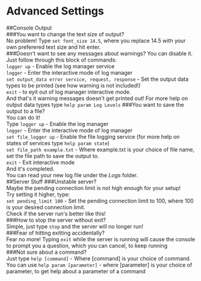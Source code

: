 # Advanced Settings  
##Console Output  
###You want to change the text size of output?  
No problem! Type `set font_size 14.5`, where you replace 14.5 with your own preferered text size and hit enter.  
###Doesn't want to see any messages about warnings?
You can disable it. Just follow through this block of commands:  
`logger up` - Enable the log manager service  
`logger` - Enter the interactive mode of log manager  
`set output_data error service, request, response` - Set the output data types to be printed (see how warning is not included!)  
`exit` - to eyit out of log manager interactive mode.  
And that's it warning messages doesn't get printed out!
For more help on output data types type `help param Log Levels` 
###You want to save the output to a file?  
You can do it!  
Type
`logger up` - Enable the log manager  
`logger` - Enter the interactive mode of log manager  
`set file_logger up` - Enable the file logging service (for more help on states of services type `help param state`)  
`set file_path example.txt` - Where example.txt is your choice of file name, set the file path to save the output to.  
`exit` - Exit interactive mode  
And it's completed.  
You can read your new log file under the *Logs* folder.  
##Server Stuff
###Unstable server?  
Maybe the pending connection limit is not high enough for your setup!  
Try setting it higher, type:  
`set pending_limit 100` - Set the pending connection limit to 100, where 100 is your desired connection limit.  
Check if the server run's better like this!  
###How to stop the server without exit?  
Simple, just type `stop` and the server will no longer run!  
###Fear of hitting exitting accidentally?  
Fear no more! Typing `exit` while the server is running will cause the console to prompt you a question, which you can cancel, to keep running  
###Not sure about a command?  
Just type `help [command]` - Where [command] is your choice of command.  
You can use `help param [parameter]` - where [parameter] is your choice of parameter, to get help about a parameter of a command

